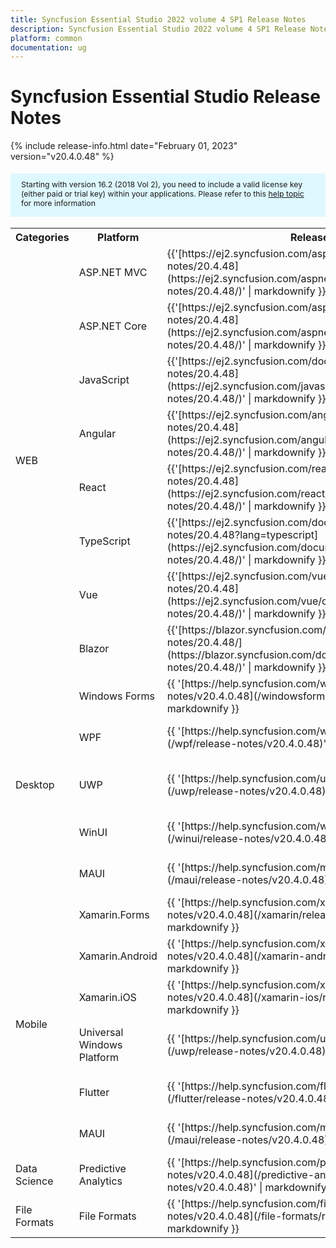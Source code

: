 ```yaml
---
title: Syncfusion Essential Studio 2022 volume 4 SP1 Release Notes  
description: Syncfusion Essential Studio 2022 volume 4 SP1 Release Notes  
platform: common
documentation: ug
---
```


# Syncfusion Essential Studio  Release Notes  

{% include release-info.html date="February 01, 2023"   version="v20.4.0.48" %} 

<style>
#license {
    font-size: .88em!important;
margin-top: 1.5em;     margin-bottom: 1.5em;
    background-color: #def8ff;
    padding: 10px 17px 14px;
}
</style>

<div id="license">
Starting with version 16.2 (2018 Vol 2), you need to include a valid license key (either paid or trial key) within your applications. 
Please refer to this <a href="/common/essential-studio/licensing/license-key">help topic</a> for more information 
</div>



<table>
<tr>
<th>
Categories</th><th>
Platform</th><th>
Release Notes</th><th>
Read Me</th></tr>
<tr>
<td rowspan="8">
WEB 
</td>
<td>
ASP.NET MVC
</td>
<td>{{'[https://ej2.syncfusion.com/aspnetmvc/documentation/release-notes/20.4.48](https://ej2.syncfusion.com/aspnetmvc/documentation/release-notes/20.4.48/)' | markdownify }}
</td>
<td>{{'[http://files2.syncfusion.com/Installs/v20.4.0.48/ReadMe/web/ASPMVC.html](http://files2.syncfusion.com/Installs/v20.4.0.48/ReadMe/web/ASPMVC.html)' | markdownify }}
</td>
</tr>
<tr>
<td>
ASP.NET Core	
</td>
<td>{{'[https://ej2.syncfusion.com/aspnetcore/documentation/release-notes/20.4.48](https://ej2.syncfusion.com/aspnetcore/documentation/release-notes/20.4.48/)' | markdownify }}
</td>
<td>{{'[http://files2.syncfusion.com/Installs/v20.4.0.48/ReadMe/web/ASPNETCORE.html](http://files2.syncfusion.com/Installs/v20.4.0.48/ReadMe/web/ASPNETCORE.html)' | markdownify }}
</td>
</tr>
<tr>
<td>
JavaScript
</td>
<td>{{'[https://ej2.syncfusion.com/documentation/release-notes/20.4.48](https://ej2.syncfusion.com/javascript/documentation/release-notes/20.4.48/)' | markdownify }}
</td>
<td>{{'[http://files2.syncfusion.com/Installs/v20.4.0.48/ReadMe/web/JavaScript.html](http://files2.syncfusion.com/Installs/v20.4.0.48/ReadMe/web/JavaScript.html)' | markdownify }}
</td>
</tr>
<tr>
<td>
Angular
</td>
<td>{{'[https://ej2.syncfusion.com/angular/documentation/release-notes/20.4.48](https://ej2.syncfusion.com/angular/documentation/release-notes/20.4.48/)' | markdownify }}
</td>
<td>{{'[http://files2.syncfusion.com/Installs/v20.4.0.48/ReadMe/web/Angular.html](http://files2.syncfusion.com/Installs/v20.4.0.48/ReadMe/web/Angular.html)' | markdownify }}
</td>
</tr>
<tr>
<td>
React
</td>
<td>{{'[https://ej2.syncfusion.com/react/documentation/release-notes/20.4.48](https://ej2.syncfusion.com/react/documentation/release-notes/20.4.48/)' | markdownify }}
</td>
<td>{{'[http://files2.syncfusion.com/Installs/v20.4.0.48/ReadMe/web/React.html](http://files2.syncfusion.com/Installs/v20.4.0.48/ReadMe/web/React.html)' | markdownify }}
</td>
</tr>
<tr>
<td>
TypeScript
</td>
<td>{{'[https://ej2.syncfusion.com/documentation/release-notes/20.4.48?lang=typescript](https://ej2.syncfusion.com/documentation/release-notes/20.4.48/)' | markdownify }}
</td>
<td>{{'[http://files2.syncfusion.com/Installs/v20.4.0.48/ReadMe/web/TypeScript.html](http://files2.syncfusion.com/Installs/v20.4.0.48/ReadMe/web/TypeScript.html)' | markdownify }}
</td>
</tr>
<tr>
<td>
Vue
</td>
<td>{{'[https://ej2.syncfusion.com/vue/documentation/release-notes/20.4.48](https://ej2.syncfusion.com/vue/documentation/release-notes/20.4.48/)' | markdownify }}
</td>
<td>{{'[http://files2.syncfusion.com/Installs/v20.4.0.48/ReadMe/web/Vue.html](http://files2.syncfusion.com/Installs/v20.4.0.48/ReadMe/web/Vue.html)' | markdownify }}
</td>
</tr>
<tr>
<td>
Blazor
</td>
<td>{{'[https://blazor.syncfusion.com/documentation/release-notes/20.4.48/](https://blazor.syncfusion.com/documentation/release-notes/20.4.48/)' | markdownify }}
</td>
<td>{{'[http://files2.syncfusion.com/Installs/v20.4.0.48/ReadMe/web/Blazor.html](http://files2.syncfusion.com/Installs/v20.4.0.48/ReadMe/web/Blazor.html)' | markdownify }}
</td>
</tr>
<tr>
<td rowspan="5">
Desktop
</td>
<td>
Windows Forms
</td>
<td>{{ '[https://help.syncfusion.com/windowsforms/release-notes/v20.4.0.48](/windowsforms/release-notes/v20.4.0.48)' | markdownify }}
</td>
<td>{{ '[http://files2.syncfusion.com/Installs/v20.4.0.48/ReadMe/WindowsForms.html](http://files2.syncfusion.com/Installs/v20.4.0.48/ReadMe/WindowsForms.html)' | markdownify }}
</td>
</tr>
<tr>
<td>
WPF
</td>
<td>{{ '[https://help.syncfusion.com/wpf/release-notes/v20.4.0.48](/wpf/release-notes/v20.4.0.48)' | markdownify }}
</td>
<td>{{ '[http://files2.syncfusion.com/Installs/v20.4.0.48/ReadMe/WPF.html](http://files2.syncfusion.com/Installs/v20.4.0.48/ReadMe/WPF.html)' | markdownify }}
</td>
</tr>
<tr>
<td>
UWP
</td>
<td>{{ '[https://help.syncfusion.com/uwp/release-notes/v20.4.0.48](/uwp/release-notes/v20.4.0.48)' | markdownify }}
</td>
<td>{{ '[http://files2.syncfusion.com/Installs/v20.4.0.48/ReadMe/UniversalWindows.html](http://files2.syncfusion.com/Installs/v20.4.0.48/ReadMe/UniversalWindows.html)' | markdownify }}
</td>
</tr>
<tr>
<td>
WinUI
</td>
<td>{{ '[https://help.syncfusion.com/winui/release-notes/v20.4.0.48](/winui/release-notes/v20.4.0.48)' | markdownify }}
</td>
<td>{{ '[http://files2.syncfusion.com/Installs/v20.4.0.48/ReadMe/WinUI.html](http://files2.syncfusion.com/Installs/v20.4.0.48/ReadMe/WinUI.html)' | markdownify }}
</td>
</tr>
<tr>
<td>
MAUI
</td>
<td>{{ '[https://help.syncfusion.com/maui/release-notes/v20.4.0.48](/maui/release-notes/v20.4.0.48)' | markdownify }}
</td>
<td>{{ '[http://files2.syncfusion.com/Installs/v20.4.0.48/ReadMe/.NETMAUI.html](http://files2.syncfusion.com/Installs/v20.4.0.48/ReadMe/.NETMAUI.html)' | markdownify }}
</td>
</tr>
<tr>
<td rowspan="6">
Mobile
</td>
<td>
Xamarin.Forms
</td>
<td>{{ '[https://help.syncfusion.com/xamarin/release-notes/v20.4.0.48](/xamarin/release-notes/v20.4.0.48)' | markdownify }}
</td>
<td>{{ '[http://files2.syncfusion.com/Installs/v20.4.0.48/ReadMe/Xamarin_Forms.html](http://files2.syncfusion.com/Installs/v20.4.0.48/ReadMe/Xamarin_Forms.html)' | markdownify }}
</td>
</tr>
<tr>
<td>
Xamarin.Android
</td>
<td>{{ '[https://help.syncfusion.com/xamarin-android/release-notes/v20.4.0.48](/xamarin-android/release-notes/v20.4.0.48)' | markdownify }}
</td>
<td>{{ '[http://files2.syncfusion.com/Installs/v20.4.0.48/ReadMe/Xamarin_Forms.html](http://files2.syncfusion.com/Installs/v20.4.0.48/ReadMe/Xamarin_Forms.html)' | markdownify }}
</td>
</tr>
<tr>
<td>
Xamarin.iOS
</td>
<td>{{ '[https://help.syncfusion.com/xamarin-ios/release-notes/v20.4.0.48](/xamarin-ios/release-notes/v20.4.0.48)' | markdownify }}
</td>
<td>{{ '[http://files2.syncfusion.com/Installs/v20.4.0.48/ReadMe/Xamarin_Forms.html](http://files2.syncfusion.com/Installs/v20.4.0.48/ReadMe/Xamarin_Forms.html)' | markdownify }}
</td>
</tr>
<tr>
<td>
Universal Windows Platform
</td>
<td>{{ '[https://help.syncfusion.com/uwp/release-notes/v20.4.0.48](/uwp/release-notes/v20.4.0.48)' | markdownify }}
</td>
<td>{{ '[http://files2.syncfusion.com/Installs/v20.4.0.48/ReadMe/UniversalWindows.html](http://files2.syncfusion.com/Installs/v20.4.0.48/ReadMe/UniversalWindows.html)' | markdownify }}
</td>
</tr>
<tr>
<td>
Flutter
</td>
<td>{{ '[https://help.syncfusion.com/flutter/release-notes/v20.4.0.48](/flutter/release-notes/v20.4.0.48)' | markdownify }}
</td>
<td>{{ '[http://files2.syncfusion.com/Installs/v20.4.0.48/ReadMe/Flutter.html](http://files2.syncfusion.com/Installs/v20.4.0.48/ReadMe/Flutter.html)' | markdownify }}
</td>
</tr>
<tr>
<td>
MAUI
</td>
<td>{{ '[https://help.syncfusion.com/maui/release-notes/v20.4.0.48](/maui/release-notes/v20.4.0.48)' | markdownify }}
</td>
<td>{{ '[http://files2.syncfusion.com/Installs/v20.4.0.48/ReadMe/.NETMAUI.html](http://files2.syncfusion.com/Installs/v20.4.0.48/ReadMe/.NETMAUI.html)' | markdownify }}
</td>
</tr>
<tr>
<td>
Data Science
</td>
<td>
Predictive Analytics
</td>
<td>{{ '[https://help.syncfusion.com/predictive-analytics/release-notes/v20.4.0.48](/predictive-analytics/release-notes/v20.4.0.48)' | markdownify }}
</td>
<td>
</td>
</tr>
<tr>
<td>
File Formats
</td>
<td>
File Formats
</td>
<td>{{ '[https://help.syncfusion.com/file-formats/release-notes/v20.4.0.48](/file-formats/release-notes/v20.4.0.48)' | markdownify }}
</td>
<td>
</td>
</tr>
</table>
